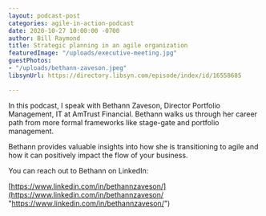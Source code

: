 ```yaml
---
layout: podcast-post
categories: agile-in-action-podcast
date: 2020-10-27 10:00:00 -0700
author: Bill Raymond
title: Strategic planning in an agile organization
featuredImage: "/uploads/executive-meeting.jpg"
guestPhotos:
- "/uploads/bethann-zaveson.jpeg"
libsynUrl: https://directory.libsyn.com/episode/index/id/16558685

---
```

In this podcast, I speak with Bethann Zaveson, Director Portfolio Management, IT at AmTrust Financial. Bethann walks us through her career path from more formal frameworks like stage-gate and portfolio management.

Bethann provides valuable insights into how she is transitioning to agile and how it can positively impact the flow of your business.

You can reach out to Bethann on LinkedIn:

[https://www.linkedin.com/in/bethannzaveson/](https://www.linkedin.com/in/bethannzaveson/ "https://www.linkedin.com/in/bethannzaveson/")